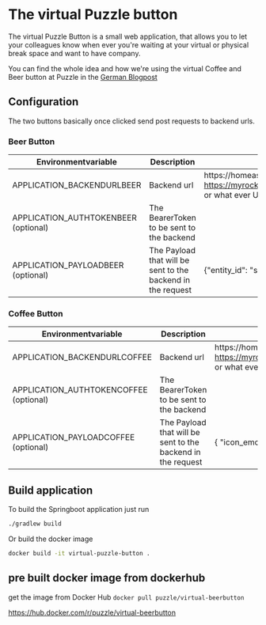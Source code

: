 # The virtual Puzzle button

The virtual Puzzle Button is a small web application, that allows you to let your colleagues know when ever you're waiting at your virtual or physical break space and want to have company.

You can find the whole idea and how we're using the virtual Coffee and Beer button at Puzzle in the [German Blogpost](https://www.puzzle.ch/de/blog/articles/2020/03/23/der-puzzle-fyrabebier-knopf)

## Configuration

The two buttons basically once clicked send post requests to backend urls.

### Beer Button

| Environmentvariable                  | Description           | Example  |
| ------------------------------------ |---------------------|----------|
| APPLICATION_BACKENDURLBEER           | Backend url           | https://homeassistantserver/api/services/script/turn_on or https://myrocketchat.ch/hooks/DKC4GeDPWYnjKEb5g/jDKAB5zbaG2tHx94cQny7epqAg2QBaE3QFdyBGmYoy3tekgi or what ever ULR you'd like to send a post request to, when the button was clicked |
| APPLICATION_AUTHTOKENBEER (optional) | The BearerToken to be sent to the backend |  |
| APPLICATION_PAYLOADBEER (optional)   | The Payload that will be sent to the backend in the request | {"entity_id": "script.notify_remote_fyrabebier"} |


### Coffee Button

| Environmentvariable                  | Description           | Example  |
| ------------------------------------ |---------------------|----------|
| APPLICATION_BACKENDURLCOFFEE           | Backend url           | https://homeassistantserver/api/services/script/turn_on or https://myrocketchat.ch/hooks/DKC4GeDPWYnjKEb5g/jDKAB5zbaG2tHx94cQny7epqAg2QBaE3QFdyBGmYoy3tekgi or what ever ULR you'd like to send a post request to, when the button was clicked  |
| APPLICATION_AUTHTOKENCOFFEE (optional) | The BearerToken to be sent to the backend |  |
| APPLICATION_PAYLOADCOFFEE (optional)   | The Payload that will be sent to the backend in the request | { "icon_emoji": ":ghost:", "text": "Let's have a coffee, join me please [Meetingroom](https://linktoyoumeetingroom)" } |




## Build application 

To build the Springboot application just run

```bash
./gradlew build
```

Or build the docker image

```bash
docker build -it virtual-puzzle-button .
```

## pre built docker image from dockerhub

get the image from Docker Hub `docker pull puzzle/virtual-beerbutton`

https://hub.docker.com/r/puzzle/virtual-beerbutton